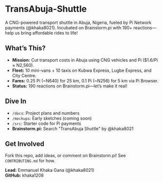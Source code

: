 # TransAbuja-Shuttle
A CNG-powered transport shuttle in Abuja, Nigeria, fueled by Pi Network payments (@khaka8021). Incubated on Brainstorm.pi with 190+ reactions—help us bring affordable rides to life!

## What’s This?
- **Mission:** Cut transport costs in Abuja using CNG vehicles and Pi ($1.6/Pi ≈ N2,560).
- **Fleet:** 10 mini-vans + 10 taxis on Kubwa Express, Lugbe Express, and City Centre.
- **Fares:** 0.25 Pi (~N640) for 25 km, 0.1 Pi (~N256) for 5 km via Pi Browser.
- **Status:** 190 reactions on Brainstorm.pi—let’s make it real!

## Dive In
- `/docs`: Project plans and numbers
- `/mockups`: Early sketches (coming soon)
- `/src`: Starter code for Pi payments
- **Brainstorm.pi:** Search "TransAbuja Shuttle" by @khaka8021

## Get Involved
Fork this repo, add ideas, or comment on Brainstorm.pi! See `CONTRIBUTING.md` for how.

**Lead:** Emmanuel Khaka Gana (@khaka8021)  
**GitHub:** khaka1208

